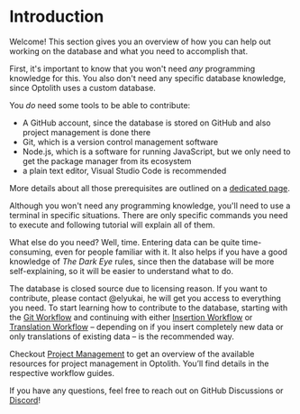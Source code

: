 # Introduction

Welcome! This section gives you an overview of how you can help out working on the database and what you need to accomplish that.

First, it's important to know that you won't need *any* programming knowledge for this. You also don't need any specific database knowledge, since Optolith uses a custom database.

You *do* need some tools to be able to contribute:

- A GitHub account, since the database is stored on GitHub and also project management is done there
- Git, which is a version control management software
- Node.js, which is a software for running JavaScript, but we only need to get the package manager from its ecosystem
- a plain text editor, Visual Studio Code is recommended

More details about all those prerequisites are outlined on a [dedicated page](./Prerequisites.md).

Although you won't need any programming knowledge, you'll need to use a terminal in specific situations. There are only specific commands you need to execute and following tutorial will explain all of them.

What else do you need? Well, time. Entering data can be quite time-consuming, even for people familiar with it. It also helps if you have a good knowledge of *The Dark Eye* rules, since then the database will be more self-explaining, so it will be easier to understand what to do.

The database is closed source due to licensing reason. If you want to contribute, please contact @elyukai, he will get you access to everything you need. To start learning how to contribute to the database, starting with the [Git Workflow](./Git-Workflow.md) and continuing with either [Insertion Workflow](./Insertion-Workflow.md) or [Translation Workflow](./Translation-Workflow.md) – depending on if you insert completely new data or only translations of existing data – is the recommended way.

Checkout [Project Management](./Project-Management.md) to get an overview of the available resources for project management in Optolith. You’ll find details in the respective workflow guides.

If you have any questions, feel free to reach out on GitHub Discussions or [Discord](https://discord.gg/wfdgB9g)!
